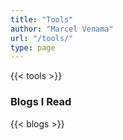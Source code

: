 ```yaml
---
title: "Tools"
author: "Marcel Venama" 
url: "/tools/"
type: page
---
```


{{< tools >}}

### Blogs I Read
{{< blogs >}}